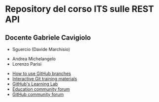 # Repository del corso ITS sulle REST API
## Docente Gabriele Cavigiolo

- Sguercio (Davide Marchisio)

+ Andrea Michelangelo
+ Lorenzo Parisi


* [How to use GitHub branches](https://www.youtube.com/watch?v=H5GJfcp3p4Q&feature=youtu.be)
* [Interactive Git training materials](https://githubtraining.github.io/training-manual/#/01_getting_ready_for_class)
* [GitHub's Learning Lab](https://lab.github.com/)
* [Education community forum](https://education.github.community/)
* [GitHub community forum](https://github.community/)

